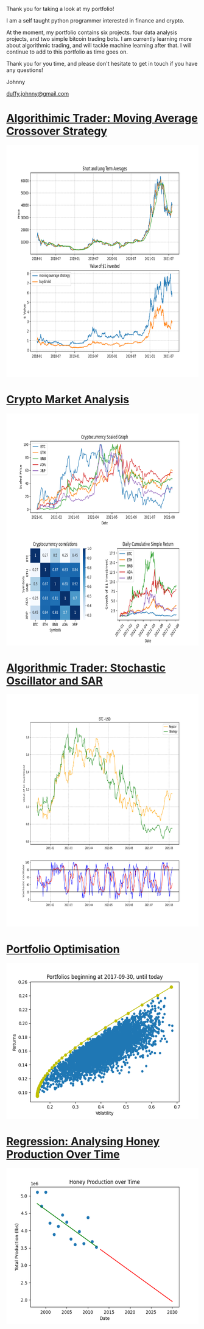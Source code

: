Thank you for taking a look at my portfolio!

I am a self taught python programmer interested in finance and crypto. 

At the moment, my portfolio contains six projects. four data analysis projects, and two simple bitcoin trading bots.
I am currently learning more about algorithmic trading, and will tackle machine learning after that. I will continue to add to this portfolio as time goes on.

Thank you for you time, and please don't hesitate to get in touch if you have any questions!


Johnny

duffy.johnny@gmail.com



# [Algorithimic Trader: Moving Average Crossover Strategy](https://github.com/JohnnyDuffy/Portfolio/blob/main/AlgoTrader-MovingAverageCrossoverStrategy.py)
<p align="center">
<img src="/images/MACS1.png" width="900" height="610">
</p>

# [Crypto Market Analysis](https://github.com/JohnnyDuffy/Portfolio/blob/main/CryptoMarketAnalysis.py)
<p align="center">
<img src="/images/CMA.png" width="800" height="610">
</p>

# [Algorithmic Trader: Stochastic Oscillator and SAR](https://github.com/JohnnyDuffy/Portfolio/blob/main/AlgoTrader-StochasticAndSAR.py)
<p align="center">
<img src="/images/SaSAR.png" width="900" height="610">
</p>

# [Portfolio Optimisation](https://github.com/JohnnyDuffy/Portfolio/blob/main/PortfolioOptimiser.py)
<p align="center">
<img src="/images/PO.png" width="550" height="410">
</p>

# [Regression: Analysing Honey Production Over Time](https://github.com/JohnnyDuffy/Portfolio/blob/main/Regression.py)
<p align="center">
<img src="/images/REG.png" width="550" height="410">
</p>
